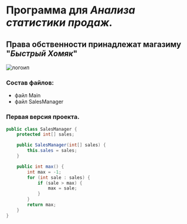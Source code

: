 # Программа для _Анализа статистики продаж._

## Права обственности принадлежат магазиму "_Быстрый Хомяк_"
![логоип](https://bipbap.ru/wp-content/uploads/2018/02/wild-european-hamsters-fb12.png)

###  Состав файлов:
* файл Main
* файл  SalesManager
### Первая версия проекта.
```java
public class SalesManager {
    protected int[] sales;

    public SalesManager(int[] sales) {
        this.sales = sales;
    }

    public int max() {
        int max = -1;
        for (int sale : sales) {
            if (sale > max) {
                max = sale;
            }
        }
        return max;
    }
}
```
